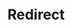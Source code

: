 ﻿---
layout: src/layouts/Redirect.astro
title: Redirect
redirect: https://octopus.com/docs/deployments/certificates/replace-certificate
pubDate:  2023-01-01
navSearch: false
navSitemap: false
navMenu: false
---
